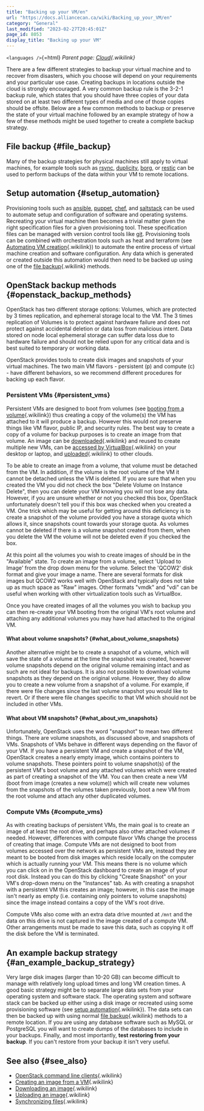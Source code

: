 ```yaml
---
title: "Backing up your VM/en"
url: "https://docs.alliancecan.ca/wiki/Backing_up_your_VM/en"
category: "General"
last_modified: "2023-02-27T20:45:01Z"
page_id: 8053
display_title: "Backing up your VM"
---
```


`<languages />`{=html} *Parent page: [Cloud](https://docs.alliancecan.ca/Cloud "Cloud"){.wikilink}*

There are a few different strategies to backup your virtual machine and to recover from disasters, which you choose will depend on your requirements and your particular use case. Creating backups in locations outside the cloud is strongly encouraged. A very common backup rule is the 3-2-1 backup rule, which states that you should have three copies of your data stored on at least two different types of media and one of those copies should be offsite. Below are a few common methods to backup or preserve the state of your virtual machine followed by an example strategy of how a few of these methods might be used together to create a complete backup strategy.

## File backup {#file_backup}

Many of the backup strategies for physical machines still apply to virtual machines, for example tools such as [rsync](https://rsync.samba.org/), [duplicity](https://nongnu.org/duplicity/), [borg](https://borgbackup.readthedocs.io), or [restic](https://restic.readthedocs.io) can be used to perform backups of the data within your VM to remote locations.

## Setup automation {#setup_automation}

Provisioning tools such as [ansible](https://www.ansible.com/), [puppet](https://puppet.com/), [chef](https://www.chef.io/), and [saltstack](https://saltstack.com/) can be used to automate setup and configuration of software and operating systems. Recreating your virtual machine then becomes a trivial matter given the right specification files for a given provisioning tool. These specification files can be managed with version control tools like [git](https://git-scm.com/). Provisioning tools can be combined with orchestration tools such as heat and terraform (see [Automating VM creation](https://docs.alliancecan.ca/Automating_VM_creation "Automating VM creation"){.wikilink}) to automate the entire process of virtual machine creation and software configuration. Any data which is generated or created outside this automation would then need to be backed up using one of the [ file backup](https://docs.alliancecan.ca/#File_backup " file backup"){.wikilink} methods.

## OpenStack backup methods {#openstack_backup_methods}

OpenStack has two different storage options: Volumes, which are protected by 3 times replication, and ephemeral storage local to the VM. The 3 times replication of Volumes is to protect against hardware failure and does not protect against accidental deletion or data loss from malicious intent. Data stored on node local ephemeral storage can suffer data loss due to hardware failure and should not be relied upon for any critical data and is best suited to temporary or working data.

OpenStack provides tools to create disk images and snapshots of your virtual machines. The two main VM flavors - persistent (p) and compute (c) - have different behaviors, so we recommend different procedures for backing up each flavor.

### Persistent VMs {#persistent_vms}

Persistent VMs are designed to boot from volumes (see [ booting from a volume](https://docs.alliancecan.ca/Working_with_volumes#Booting_from_a_volume " booting from a volume"){.wikilink}) thus creating a copy of the volume(s) the VM has attached to it will produce a backup. However this would not preserve things like VM flavor, public IP, and security rules. The best way to create a copy of a volume for backup purposes is to create an image from that volume. An image can be [downloaded](https://docs.alliancecan.ca/Working_with_images#Downloading_an_Image "downloaded"){.wikilink} and reused to create multiple new VMs, can be [accessed by VirtualBox](https://docs.alliancecan.ca/Working_with_images#Creating_a_VirtualBox_VM_from_a_Cloud_Image "accessed by VirtualBox"){.wikilink} on your desktop or laptop, and [uploaded](https://docs.alliancecan.ca/Working_with_images#Uploading_an_Image "uploaded"){.wikilink} to other clouds.

To be able to create an image from a volume, that volume must be detached from the VM. In addition, if the volume is the root volume of the VM it cannot be detached unless the VM is deleted. If you are sure that when you created the VM you did not check the box \"Delete Volume on Instance Delete\", then you can delete your VM knowing you will not lose any data. However, if you are unsure whether or not you checked this box, OpenStack unfortunately doesn\'t tell you if this box was checked when you created a VM. One trick which may be useful for getting around this deficiency is to create a snapshot of the volume provided you have a storage quota which allows it, since snapshots count towards your storage quota. As volumes cannot be deleted if there is a volume snapshot created from them, when you delete the VM the volume will not be deleted even if you checked the box.

At this point all the volumes you wish to create images of should be in the \"Available\" state. To create an image from a volume, select \'Upload to Image\' from the drop down menu for the volume. Select the \'QCOW2\' disk format and give your image a name. There are several formats for disk images but QCOW2 works well with OpenStack and typically does not take up as much space as \"Raw\" images. Other formats \"vmdk\" and \"vdi\" can be useful when working with other virtualization tools such as VirtualBox.

Once you have created images of all the volumes you wish to backup you can then re-create your VM booting from the original VM\'s root volume and attaching any additional volumes you may have had attached to the original VM.

#### What about volume snapshots? {#what_about_volume_snapshots}

Another alternative might be to create a snapshot of a volume, which will save the state of a volume at the time the snapshot was created, however volume snapshots depend on the original volume remaining intact and as such are not ideal for backups. It is also not possible to download volume snapshots as they depend on the original volume. However, they do allow you to create a new volume from a snapshot of a volume. For example, if there were file changes since the last volume snapshot you would like to revert. Or if there were file changes specific to that VM which should not be included in other VMs.

#### What about VM snapshots? {#what_about_vm_snapshots}

Unfortunately, OpenStack uses the word \"snapshot\" to mean two different things. There are volume snapshots, as discussed above, and snapshots of VMs. Snapshots of VMs behave in different ways depending on the flavor of your VM. If you have a persistent VM and create a snapshot of the VM, OpenStack creates a nearly empty image, which contains pointers to volume snapshots. These pointers point to volume snapshot(s) of the persistent VM\'s boot volume and any attached volumes which were created as part of creating a snapshot of the VM. You can then create a new VM (boot from image (creates a new volume)) which will create new volumes from the snapshots of the volumes taken previously, boot a new VM from the root volume and attach any other duplicated volumes.

### Compute VMs {#compute_vms}

As with creating backups of persistent VMs, the main goal is to create an image of at least the root drive, and perhaps also other attached volumes if needed. However, differences with compute flavor VMs change the process of creating that image. Compute VMs are not designed to boot from volumes accessed over the network as persistent VMs are, instead they are meant to be booted from disk images which reside locally on the computer which is actually running your VM. This means there is no volume which you can click on in the OpenStack dashboard to create an image of your root disk. Instead you can do this by clicking \"Create Snapshot\" on your VM\'s drop-down menu on the \"Instances\" tab. As with creating a snapshot with a persistent VM this creates an image; however, in this case the image isn\'t nearly as empty (i.e. containing only pointers to volume snapshots) since the image instead contains a copy of the VM\'s root drive.

Compute VMs also come with an extra data drive mounted at `/mnt` and the data on this drive is not captured in the image created of a compute VM. Other arrangements must be made to save this data, such as copying it off the disk before the VM is terminated.

## An example backup strategy {#an_example_backup_strategy}

Very large disk images (larger than 10-20 GB) can become difficult to manage with relatively long upload times and long VM creation times. A good basic strategy might be to separate large data sets from your operating system and software stack. The operating system and software stack can be backed up either using a disk image or recreated using some provisioning software (see [setup automation](https://docs.alliancecan.ca/#Setup_automation "setup automation"){.wikilink}). The data sets can then be backed up with using normal [file backup](https://docs.alliancecan.ca/#File_backup "file backup"){.wikilink} methods to a remote location. If you are using any database software such as MySQL or PostgreSQL you will want to create dumps of the databases to include in your backups. Finally, and most importantly, **test restoring from your backup**. If you can\'t restore from your backup it isn\'t very useful.

## See also {#see_also}

- [OpenStack command line clients](https://docs.alliancecan.ca/OpenStack_command_line_clients "OpenStack command line clients"){.wikilink}
- [Creating an image from a VM](https://docs.alliancecan.ca/Working_with_images#Creating_an_Image_from_a_VM "Creating an image from a VM"){.wikilink}
- [Downloading an image](https://docs.alliancecan.ca/Working_with_images#Downloading_an_Image "Downloading an image"){.wikilink}
- [Uploading an image](https://docs.alliancecan.ca/Working_with_images#Uploading_an_Image "Uploading an image"){.wikilink}
- [Synchronizing files](https://docs.alliancecan.ca/Transferring_data#Synchronizing_files "Synchronizing files"){.wikilink}
